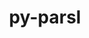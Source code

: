 ---
title: "py-parsl"
layout: cache
categories: [package, develop]
meta: {"versions": ["1.2.0"], "compilers": ["gcc@=11.1.0", "oneapi@=2023.1.0", "oneapi@=2023.2.0"], "oss": ["ubuntu20.04"], "platforms": ["linux"], "targets": ["ppc64le", "x86_64", "x86_64_v3"], "stacks": ["e4s", "e4s-oneapi", "e4s-power", "root"], "num_specs": 43, "num_specs_by_stack": {"root": 43, "e4s-power": 16, "e4s-oneapi": 13, "e4s": 14}}
spec_details: [{"hash": "jhclpq2wmrpk4vbhlsgqaactebyqqyrh", "compiler": "gcc@=11.1.0", "versions": ["1.2.0"], "os": "ubuntu20.04", "platform": "linux", "target": "ppc64le", "variants": ["build_system=python_pip", "~monitoring"], "stacks": ["root", "e4s-power"], "size": "-", "tarball": "https://binaries.spack.io/develop/build_cache/linux-ubuntu20.04-ppc64le/gcc-11.1.0/py-parsl-1.2.0/linux-ubuntu20.04-ppc64le-gcc-11.1.0-py-parsl-1.2.0-jhclpq2wmrpk4vbhlsgqaactebyqqyrh.spack"}, {"hash": "iixivtx3pjsc2idbd4piwsbtb5m737ja", "compiler": "gcc@=11.1.0", "versions": ["1.2.0"], "os": "ubuntu20.04", "platform": "linux", "target": "ppc64le", "variants": ["build_system=python_pip", "~monitoring"], "stacks": ["root", "e4s-power"], "size": "-", "tarball": "https://binaries.spack.io/develop/build_cache/linux-ubuntu20.04-ppc64le/gcc-11.1.0/py-parsl-1.2.0/linux-ubuntu20.04-ppc64le-gcc-11.1.0-py-parsl-1.2.0-iixivtx3pjsc2idbd4piwsbtb5m737ja.spack"}, {"hash": "cwmuqlws2poq36d5tim3j43o5e5dk4d7", "compiler": "gcc@=11.1.0", "versions": ["1.2.0"], "os": "ubuntu20.04", "platform": "linux", "target": "ppc64le", "variants": ["build_system=python_pip", "~monitoring"], "stacks": ["root", "e4s-power"], "size": "-", "tarball": "https://binaries.spack.io/develop/build_cache/linux-ubuntu20.04-ppc64le/gcc-11.1.0/py-parsl-1.2.0/linux-ubuntu20.04-ppc64le-gcc-11.1.0-py-parsl-1.2.0-cwmuqlws2poq36d5tim3j43o5e5dk4d7.spack"}, {"hash": "3vx245plv6u63anjmvroj6mc6smrle7i", "compiler": "gcc@=11.1.0", "versions": ["1.2.0"], "os": "ubuntu20.04", "platform": "linux", "target": "ppc64le", "variants": ["build_system=python_pip", "~monitoring"], "stacks": ["root", "e4s-power"], "size": "-", "tarball": "https://binaries.spack.io/develop/build_cache/linux-ubuntu20.04-ppc64le/gcc-11.1.0/py-parsl-1.2.0/linux-ubuntu20.04-ppc64le-gcc-11.1.0-py-parsl-1.2.0-3vx245plv6u63anjmvroj6mc6smrle7i.spack"}, {"hash": "hbaqz6svjm64t3byenv6yox2ru3nixss", "compiler": "gcc@=11.1.0", "versions": ["1.2.0"], "os": "ubuntu20.04", "platform": "linux", "target": "ppc64le", "variants": ["build_system=python_pip", "~monitoring"], "stacks": ["root", "e4s-power"], "size": "-", "tarball": "https://binaries.spack.io/develop/build_cache/linux-ubuntu20.04-ppc64le/gcc-11.1.0/py-parsl-1.2.0/linux-ubuntu20.04-ppc64le-gcc-11.1.0-py-parsl-1.2.0-hbaqz6svjm64t3byenv6yox2ru3nixss.spack"}, {"hash": "ytz6tem7ia5vhsbakf26plb2wvf34gsx", "compiler": "gcc@=11.1.0", "versions": ["1.2.0"], "os": "ubuntu20.04", "platform": "linux", "target": "ppc64le", "variants": ["build_system=python_pip", "~monitoring"], "stacks": ["root", "e4s-power"], "size": "-", "tarball": "https://binaries.spack.io/develop/build_cache/linux-ubuntu20.04-ppc64le/gcc-11.1.0/py-parsl-1.2.0/linux-ubuntu20.04-ppc64le-gcc-11.1.0-py-parsl-1.2.0-ytz6tem7ia5vhsbakf26plb2wvf34gsx.spack"}, {"hash": "osdzdymydonqpgswz6gu2pylqfo4nug5", "compiler": "gcc@=11.1.0", "versions": ["1.2.0"], "os": "ubuntu20.04", "platform": "linux", "target": "ppc64le", "variants": ["build_system=python_pip", "~monitoring"], "stacks": ["root", "e4s-power"], "size": "-", "tarball": "https://binaries.spack.io/develop/build_cache/linux-ubuntu20.04-ppc64le/gcc-11.1.0/py-parsl-1.2.0/linux-ubuntu20.04-ppc64le-gcc-11.1.0-py-parsl-1.2.0-osdzdymydonqpgswz6gu2pylqfo4nug5.spack"}, {"hash": "7mt3vetxqcyuleqb3mvwo5gdkvu76rgs", "compiler": "gcc@=11.1.0", "versions": ["1.2.0"], "os": "ubuntu20.04", "platform": "linux", "target": "ppc64le", "variants": ["build_system=python_pip", "~monitoring"], "stacks": ["root", "e4s-power"], "size": "-", "tarball": "https://binaries.spack.io/develop/build_cache/linux-ubuntu20.04-ppc64le/gcc-11.1.0/py-parsl-1.2.0/linux-ubuntu20.04-ppc64le-gcc-11.1.0-py-parsl-1.2.0-7mt3vetxqcyuleqb3mvwo5gdkvu76rgs.spack"}, {"hash": "wrnbqf4bkbxli67ammtl6ke662unl72m", "compiler": "gcc@=11.1.0", "versions": ["1.2.0"], "os": "ubuntu20.04", "platform": "linux", "target": "ppc64le", "variants": ["build_system=python_pip", "~monitoring"], "stacks": ["root", "e4s-power"], "size": "-", "tarball": "https://binaries.spack.io/develop/build_cache/linux-ubuntu20.04-ppc64le/gcc-11.1.0/py-parsl-1.2.0/linux-ubuntu20.04-ppc64le-gcc-11.1.0-py-parsl-1.2.0-wrnbqf4bkbxli67ammtl6ke662unl72m.spack"}, {"hash": "xujy5c3b3zgimybvpfxvlp4ftkjy65wv", "compiler": "gcc@=11.1.0", "versions": ["1.2.0"], "os": "ubuntu20.04", "platform": "linux", "target": "ppc64le", "variants": ["build_system=python_pip", "~monitoring"], "stacks": ["root", "e4s-power"], "size": "-", "tarball": "https://binaries.spack.io/develop/build_cache/linux-ubuntu20.04-ppc64le/gcc-11.1.0/py-parsl-1.2.0/linux-ubuntu20.04-ppc64le-gcc-11.1.0-py-parsl-1.2.0-xujy5c3b3zgimybvpfxvlp4ftkjy65wv.spack"}, {"hash": "utxbm6jblqsjze4wwggc3seuvctp2obc", "compiler": "gcc@=11.1.0", "versions": ["1.2.0"], "os": "ubuntu20.04", "platform": "linux", "target": "ppc64le", "variants": ["build_system=python_pip", "~monitoring"], "stacks": ["root", "e4s-power"], "size": "-", "tarball": "https://binaries.spack.io/develop/build_cache/linux-ubuntu20.04-ppc64le/gcc-11.1.0/py-parsl-1.2.0/linux-ubuntu20.04-ppc64le-gcc-11.1.0-py-parsl-1.2.0-utxbm6jblqsjze4wwggc3seuvctp2obc.spack"}, {"hash": "kel5utjqqhyrgb3k7tv4pakregz5a425", "compiler": "gcc@=11.1.0", "versions": ["1.2.0"], "os": "ubuntu20.04", "platform": "linux", "target": "ppc64le", "variants": ["build_system=python_pip", "~monitoring"], "stacks": ["root", "e4s-power"], "size": "-", "tarball": "https://binaries.spack.io/develop/build_cache/linux-ubuntu20.04-ppc64le/gcc-11.1.0/py-parsl-1.2.0/linux-ubuntu20.04-ppc64le-gcc-11.1.0-py-parsl-1.2.0-kel5utjqqhyrgb3k7tv4pakregz5a425.spack"}, {"hash": "z6v7ytp2avzrrwhhzptb5w6er5kbciko", "compiler": "gcc@=11.1.0", "versions": ["1.2.0"], "os": "ubuntu20.04", "platform": "linux", "target": "ppc64le", "variants": ["build_system=python_pip", "~monitoring"], "stacks": ["root", "e4s-power"], "size": "-", "tarball": "https://binaries.spack.io/develop/build_cache/linux-ubuntu20.04-ppc64le/gcc-11.1.0/py-parsl-1.2.0/linux-ubuntu20.04-ppc64le-gcc-11.1.0-py-parsl-1.2.0-z6v7ytp2avzrrwhhzptb5w6er5kbciko.spack"}, {"hash": "gkq7zw2ezaxl4wf44llx4zrld2ravxlv", "compiler": "gcc@=11.1.0", "versions": ["1.2.0"], "os": "ubuntu20.04", "platform": "linux", "target": "ppc64le", "variants": ["build_system=python_pip", "~monitoring"], "stacks": ["root", "e4s-power"], "size": "-", "tarball": "https://binaries.spack.io/develop/build_cache/linux-ubuntu20.04-ppc64le/gcc-11.1.0/py-parsl-1.2.0/linux-ubuntu20.04-ppc64le-gcc-11.1.0-py-parsl-1.2.0-gkq7zw2ezaxl4wf44llx4zrld2ravxlv.spack"}, {"hash": "li6lncnp55gosqjahmqdbhko3lhxwp4e", "compiler": "gcc@=11.1.0", "versions": ["1.2.0"], "os": "ubuntu20.04", "platform": "linux", "target": "ppc64le", "variants": ["build_system=python_pip", "~monitoring"], "stacks": ["root", "e4s-power"], "size": "-", "tarball": "https://binaries.spack.io/develop/build_cache/linux-ubuntu20.04-ppc64le/gcc-11.1.0/py-parsl-1.2.0/linux-ubuntu20.04-ppc64le-gcc-11.1.0-py-parsl-1.2.0-li6lncnp55gosqjahmqdbhko3lhxwp4e.spack"}, {"hash": "fc4p3bjtseor4djs4qn3ly3xz5qvjnhb", "compiler": "gcc@=11.1.0", "versions": ["1.2.0"], "os": "ubuntu20.04", "platform": "linux", "target": "ppc64le", "variants": ["build_system=python_pip", "~monitoring"], "stacks": ["root", "e4s-power"], "size": "-", "tarball": "https://binaries.spack.io/develop/build_cache/linux-ubuntu20.04-ppc64le/gcc-11.1.0/py-parsl-1.2.0/linux-ubuntu20.04-ppc64le-gcc-11.1.0-py-parsl-1.2.0-fc4p3bjtseor4djs4qn3ly3xz5qvjnhb.spack"}, {"hash": "rbdpqblm4zyegz5dksdj7c3pq4uqkbsm", "compiler": "oneapi@=2023.1.0", "versions": ["1.2.0"], "os": "ubuntu20.04", "platform": "linux", "target": "x86_64", "variants": ["build_system=python_pip", "~monitoring"], "stacks": ["e4s-oneapi", "root"], "size": "-", "tarball": "https://binaries.spack.io/develop/build_cache/linux-ubuntu20.04-x86_64/oneapi-2023.1.0/py-parsl-1.2.0/linux-ubuntu20.04-x86_64-oneapi-2023.1.0-py-parsl-1.2.0-rbdpqblm4zyegz5dksdj7c3pq4uqkbsm.spack"}, {"hash": "37f4w7twdtmhw2n3fk4ewrhx34ftc2sk", "compiler": "oneapi@=2023.1.0", "versions": ["1.2.0"], "os": "ubuntu20.04", "platform": "linux", "target": "x86_64", "variants": ["build_system=python_pip", "~monitoring"], "stacks": ["e4s-oneapi", "root"], "size": "-", "tarball": "https://binaries.spack.io/develop/build_cache/linux-ubuntu20.04-x86_64/oneapi-2023.1.0/py-parsl-1.2.0/linux-ubuntu20.04-x86_64-oneapi-2023.1.0-py-parsl-1.2.0-37f4w7twdtmhw2n3fk4ewrhx34ftc2sk.spack"}, {"hash": "7nmu5atwcngsbotcuhw52dh4qrprtfbm", "compiler": "oneapi@=2023.1.0", "versions": ["1.2.0"], "os": "ubuntu20.04", "platform": "linux", "target": "x86_64", "variants": ["build_system=python_pip", "~monitoring"], "stacks": ["e4s-oneapi", "root"], "size": "-", "tarball": "https://binaries.spack.io/develop/build_cache/linux-ubuntu20.04-x86_64/oneapi-2023.1.0/py-parsl-1.2.0/linux-ubuntu20.04-x86_64-oneapi-2023.1.0-py-parsl-1.2.0-7nmu5atwcngsbotcuhw52dh4qrprtfbm.spack"}, {"hash": "2s6fd2doi5ryk257sopk3l7az5qr6t3k", "compiler": "oneapi@=2023.1.0", "versions": ["1.2.0"], "os": "ubuntu20.04", "platform": "linux", "target": "x86_64", "variants": ["build_system=python_pip", "~monitoring"], "stacks": ["e4s-oneapi", "root"], "size": "-", "tarball": "https://binaries.spack.io/develop/build_cache/linux-ubuntu20.04-x86_64/oneapi-2023.1.0/py-parsl-1.2.0/linux-ubuntu20.04-x86_64-oneapi-2023.1.0-py-parsl-1.2.0-2s6fd2doi5ryk257sopk3l7az5qr6t3k.spack"}, {"hash": "dwgv265vis2teirozq2pkc7j27y5qx4u", "compiler": "oneapi@=2023.1.0", "versions": ["1.2.0"], "os": "ubuntu20.04", "platform": "linux", "target": "x86_64", "variants": ["build_system=python_pip", "~monitoring"], "stacks": ["e4s-oneapi", "root"], "size": "-", "tarball": "https://binaries.spack.io/develop/build_cache/linux-ubuntu20.04-x86_64/oneapi-2023.1.0/py-parsl-1.2.0/linux-ubuntu20.04-x86_64-oneapi-2023.1.0-py-parsl-1.2.0-dwgv265vis2teirozq2pkc7j27y5qx4u.spack"}, {"hash": "lbpx5hudro3wk72cheelsym7p3fdb6jp", "compiler": "oneapi@=2023.1.0", "versions": ["1.2.0"], "os": "ubuntu20.04", "platform": "linux", "target": "x86_64", "variants": ["build_system=python_pip", "~monitoring"], "stacks": ["e4s-oneapi", "root"], "size": "-", "tarball": "https://binaries.spack.io/develop/build_cache/linux-ubuntu20.04-x86_64/oneapi-2023.1.0/py-parsl-1.2.0/linux-ubuntu20.04-x86_64-oneapi-2023.1.0-py-parsl-1.2.0-lbpx5hudro3wk72cheelsym7p3fdb6jp.spack"}, {"hash": "bknsdfqaxgzs2coavzunwvsume5dhk4a", "compiler": "oneapi@=2023.2.0", "versions": ["1.2.0"], "os": "ubuntu20.04", "platform": "linux", "target": "x86_64", "variants": ["build_system=python_pip", "~monitoring"], "stacks": ["e4s-oneapi", "root"], "size": "-", "tarball": "https://binaries.spack.io/develop/build_cache/linux-ubuntu20.04-x86_64/oneapi-2023.2.0/py-parsl-1.2.0/linux-ubuntu20.04-x86_64-oneapi-2023.2.0-py-parsl-1.2.0-bknsdfqaxgzs2coavzunwvsume5dhk4a.spack"}, {"hash": "hl6k5tg5r6qb2xzcyedlhmsxpjkwveoy", "compiler": "oneapi@=2023.2.0", "versions": ["1.2.0"], "os": "ubuntu20.04", "platform": "linux", "target": "x86_64", "variants": ["build_system=python_pip", "~monitoring"], "stacks": ["e4s-oneapi", "root"], "size": "-", "tarball": "https://binaries.spack.io/develop/build_cache/linux-ubuntu20.04-x86_64/oneapi-2023.2.0/py-parsl-1.2.0/linux-ubuntu20.04-x86_64-oneapi-2023.2.0-py-parsl-1.2.0-hl6k5tg5r6qb2xzcyedlhmsxpjkwveoy.spack"}, {"hash": "rhkazkwdosizkwwelenz3ewspqwgw77l", "compiler": "oneapi@=2023.2.0", "versions": ["1.2.0"], "os": "ubuntu20.04", "platform": "linux", "target": "x86_64", "variants": ["build_system=python_pip", "~monitoring"], "stacks": ["e4s-oneapi", "root"], "size": "-", "tarball": "https://binaries.spack.io/develop/build_cache/linux-ubuntu20.04-x86_64/oneapi-2023.2.0/py-parsl-1.2.0/linux-ubuntu20.04-x86_64-oneapi-2023.2.0-py-parsl-1.2.0-rhkazkwdosizkwwelenz3ewspqwgw77l.spack"}, {"hash": "hjpospxsccgkylqh7jod65sgurndb6db", "compiler": "oneapi@=2023.2.0", "versions": ["1.2.0"], "os": "ubuntu20.04", "platform": "linux", "target": "x86_64", "variants": ["build_system=python_pip", "~monitoring"], "stacks": ["e4s-oneapi", "root"], "size": "-", "tarball": "https://binaries.spack.io/develop/build_cache/linux-ubuntu20.04-x86_64/oneapi-2023.2.0/py-parsl-1.2.0/linux-ubuntu20.04-x86_64-oneapi-2023.2.0-py-parsl-1.2.0-hjpospxsccgkylqh7jod65sgurndb6db.spack"}, {"hash": "n244bjiqdjc5dyc47awnacqrubo5q5k3", "compiler": "oneapi@=2023.2.0", "versions": ["1.2.0"], "os": "ubuntu20.04", "platform": "linux", "target": "x86_64", "variants": ["build_system=python_pip", "~monitoring"], "stacks": ["e4s-oneapi", "root"], "size": "-", "tarball": "https://binaries.spack.io/develop/build_cache/linux-ubuntu20.04-x86_64/oneapi-2023.2.0/py-parsl-1.2.0/linux-ubuntu20.04-x86_64-oneapi-2023.2.0-py-parsl-1.2.0-n244bjiqdjc5dyc47awnacqrubo5q5k3.spack"}, {"hash": "sl6hxzksfbtugzyjcqh7mjlhz62k3e7j", "compiler": "oneapi@=2023.2.0", "versions": ["1.2.0"], "os": "ubuntu20.04", "platform": "linux", "target": "x86_64", "variants": ["build_system=python_pip", "~monitoring"], "stacks": ["e4s-oneapi", "root"], "size": "-", "tarball": "https://binaries.spack.io/develop/build_cache/linux-ubuntu20.04-x86_64/oneapi-2023.2.0/py-parsl-1.2.0/linux-ubuntu20.04-x86_64-oneapi-2023.2.0-py-parsl-1.2.0-sl6hxzksfbtugzyjcqh7mjlhz62k3e7j.spack"}, {"hash": "as36hbedezcnvkyp2sbitytywpetjbwr", "compiler": "oneapi@=2023.2.0", "versions": ["1.2.0"], "os": "ubuntu20.04", "platform": "linux", "target": "x86_64", "variants": ["build_system=python_pip", "~monitoring"], "stacks": ["e4s-oneapi", "root"], "size": "-", "tarball": "https://binaries.spack.io/develop/build_cache/linux-ubuntu20.04-x86_64/oneapi-2023.2.0/py-parsl-1.2.0/linux-ubuntu20.04-x86_64-oneapi-2023.2.0-py-parsl-1.2.0-as36hbedezcnvkyp2sbitytywpetjbwr.spack"}, {"hash": "inhltk6fyb6bejaijgdae3j45ydymo46", "compiler": "gcc@=11.1.0", "versions": ["1.2.0"], "os": "ubuntu20.04", "platform": "linux", "target": "x86_64_v3", "variants": ["build_system=python_pip", "~monitoring"], "stacks": ["root", "e4s"], "size": "-", "tarball": "https://binaries.spack.io/develop/build_cache/linux-ubuntu20.04-x86_64_v3/gcc-11.1.0/py-parsl-1.2.0/linux-ubuntu20.04-x86_64_v3-gcc-11.1.0-py-parsl-1.2.0-inhltk6fyb6bejaijgdae3j45ydymo46.spack"}, {"hash": "hn5uujcayrexapykkc4khjiqttdm4k24", "compiler": "gcc@=11.1.0", "versions": ["1.2.0"], "os": "ubuntu20.04", "platform": "linux", "target": "x86_64_v3", "variants": ["build_system=python_pip", "~monitoring"], "stacks": ["root", "e4s"], "size": "-", "tarball": "https://binaries.spack.io/develop/build_cache/linux-ubuntu20.04-x86_64_v3/gcc-11.1.0/py-parsl-1.2.0/linux-ubuntu20.04-x86_64_v3-gcc-11.1.0-py-parsl-1.2.0-hn5uujcayrexapykkc4khjiqttdm4k24.spack"}, {"hash": "47mnvxp7vjmjwvnouyx5bwpzslzbfzag", "compiler": "gcc@=11.1.0", "versions": ["1.2.0"], "os": "ubuntu20.04", "platform": "linux", "target": "x86_64_v3", "variants": ["build_system=python_pip", "~monitoring"], "stacks": ["root", "e4s"], "size": "-", "tarball": "https://binaries.spack.io/develop/build_cache/linux-ubuntu20.04-x86_64_v3/gcc-11.1.0/py-parsl-1.2.0/linux-ubuntu20.04-x86_64_v3-gcc-11.1.0-py-parsl-1.2.0-47mnvxp7vjmjwvnouyx5bwpzslzbfzag.spack"}, {"hash": "g3mgfxdrpez7ttbc3uxjpu54xv3bnw72", "compiler": "gcc@=11.1.0", "versions": ["1.2.0"], "os": "ubuntu20.04", "platform": "linux", "target": "x86_64_v3", "variants": ["build_system=python_pip", "~monitoring"], "stacks": ["root", "e4s"], "size": "-", "tarball": "https://binaries.spack.io/develop/build_cache/linux-ubuntu20.04-x86_64_v3/gcc-11.1.0/py-parsl-1.2.0/linux-ubuntu20.04-x86_64_v3-gcc-11.1.0-py-parsl-1.2.0-g3mgfxdrpez7ttbc3uxjpu54xv3bnw72.spack"}, {"hash": "fsh44yu46lo5x45amqe3mvlvdhfuqe5b", "compiler": "gcc@=11.1.0", "versions": ["1.2.0"], "os": "ubuntu20.04", "platform": "linux", "target": "x86_64_v3", "variants": ["build_system=python_pip", "~monitoring"], "stacks": ["root", "e4s"], "size": "-", "tarball": "https://binaries.spack.io/develop/build_cache/linux-ubuntu20.04-x86_64_v3/gcc-11.1.0/py-parsl-1.2.0/linux-ubuntu20.04-x86_64_v3-gcc-11.1.0-py-parsl-1.2.0-fsh44yu46lo5x45amqe3mvlvdhfuqe5b.spack"}, {"hash": "xcnj7oi7kge3chbqyc7lfhlpbhwr7ii6", "compiler": "gcc@=11.1.0", "versions": ["1.2.0"], "os": "ubuntu20.04", "platform": "linux", "target": "x86_64_v3", "variants": ["build_system=python_pip", "~monitoring"], "stacks": ["root", "e4s"], "size": "-", "tarball": "https://binaries.spack.io/develop/build_cache/linux-ubuntu20.04-x86_64_v3/gcc-11.1.0/py-parsl-1.2.0/linux-ubuntu20.04-x86_64_v3-gcc-11.1.0-py-parsl-1.2.0-xcnj7oi7kge3chbqyc7lfhlpbhwr7ii6.spack"}, {"hash": "aecspxyqjwy4wwncdo66vil6bdxik45p", "compiler": "gcc@=11.1.0", "versions": ["1.2.0"], "os": "ubuntu20.04", "platform": "linux", "target": "x86_64_v3", "variants": ["build_system=python_pip", "~monitoring"], "stacks": ["root", "e4s"], "size": "-", "tarball": "https://binaries.spack.io/develop/build_cache/linux-ubuntu20.04-x86_64_v3/gcc-11.1.0/py-parsl-1.2.0/linux-ubuntu20.04-x86_64_v3-gcc-11.1.0-py-parsl-1.2.0-aecspxyqjwy4wwncdo66vil6bdxik45p.spack"}, {"hash": "kyz5yrrcshf6r3pidvaplisjet43rs5c", "compiler": "gcc@=11.1.0", "versions": ["1.2.0"], "os": "ubuntu20.04", "platform": "linux", "target": "x86_64_v3", "variants": ["build_system=python_pip", "~monitoring"], "stacks": ["root", "e4s"], "size": "-", "tarball": "https://binaries.spack.io/develop/build_cache/linux-ubuntu20.04-x86_64_v3/gcc-11.1.0/py-parsl-1.2.0/linux-ubuntu20.04-x86_64_v3-gcc-11.1.0-py-parsl-1.2.0-kyz5yrrcshf6r3pidvaplisjet43rs5c.spack"}, {"hash": "e4fkjfs24k6a2vd3bo3uztv5i7czmtal", "compiler": "gcc@=11.1.0", "versions": ["1.2.0"], "os": "ubuntu20.04", "platform": "linux", "target": "x86_64_v3", "variants": ["build_system=python_pip", "~monitoring"], "stacks": ["root", "e4s"], "size": "-", "tarball": "https://binaries.spack.io/develop/build_cache/linux-ubuntu20.04-x86_64_v3/gcc-11.1.0/py-parsl-1.2.0/linux-ubuntu20.04-x86_64_v3-gcc-11.1.0-py-parsl-1.2.0-e4fkjfs24k6a2vd3bo3uztv5i7czmtal.spack"}, {"hash": "geh2fw3gbcfsfdhuogbxsfc3pqqlj7zh", "compiler": "gcc@=11.1.0", "versions": ["1.2.0"], "os": "ubuntu20.04", "platform": "linux", "target": "x86_64_v3", "variants": ["build_system=python_pip", "~monitoring"], "stacks": ["root", "e4s"], "size": "-", "tarball": "https://binaries.spack.io/develop/build_cache/linux-ubuntu20.04-x86_64_v3/gcc-11.1.0/py-parsl-1.2.0/linux-ubuntu20.04-x86_64_v3-gcc-11.1.0-py-parsl-1.2.0-geh2fw3gbcfsfdhuogbxsfc3pqqlj7zh.spack"}, {"hash": "su74lyr2jahmuwjxs73xlmmikk774ymv", "compiler": "gcc@=11.1.0", "versions": ["1.2.0"], "os": "ubuntu20.04", "platform": "linux", "target": "x86_64_v3", "variants": ["build_system=python_pip", "~monitoring"], "stacks": ["root", "e4s"], "size": "-", "tarball": "https://binaries.spack.io/develop/build_cache/linux-ubuntu20.04-x86_64_v3/gcc-11.1.0/py-parsl-1.2.0/linux-ubuntu20.04-x86_64_v3-gcc-11.1.0-py-parsl-1.2.0-su74lyr2jahmuwjxs73xlmmikk774ymv.spack"}, {"hash": "wspisx565pvc6qaq5hod4uzhik2ejz4l", "compiler": "gcc@=11.1.0", "versions": ["1.2.0"], "os": "ubuntu20.04", "platform": "linux", "target": "x86_64_v3", "variants": ["build_system=python_pip", "~monitoring"], "stacks": ["root", "e4s"], "size": "-", "tarball": "https://binaries.spack.io/develop/build_cache/linux-ubuntu20.04-x86_64_v3/gcc-11.1.0/py-parsl-1.2.0/linux-ubuntu20.04-x86_64_v3-gcc-11.1.0-py-parsl-1.2.0-wspisx565pvc6qaq5hod4uzhik2ejz4l.spack"}, {"hash": "emeamkb7buyvrlc2mmxj3n63hxyvclqr", "compiler": "gcc@=11.1.0", "versions": ["1.2.0"], "os": "ubuntu20.04", "platform": "linux", "target": "x86_64_v3", "variants": ["build_system=python_pip", "~monitoring"], "stacks": ["root", "e4s"], "size": "-", "tarball": "https://binaries.spack.io/develop/build_cache/linux-ubuntu20.04-x86_64_v3/gcc-11.1.0/py-parsl-1.2.0/linux-ubuntu20.04-x86_64_v3-gcc-11.1.0-py-parsl-1.2.0-emeamkb7buyvrlc2mmxj3n63hxyvclqr.spack"}, {"hash": "slfezkhfbfswbigdk2lzvo2fypwslt2m", "compiler": "gcc@=11.1.0", "versions": ["1.2.0"], "os": "ubuntu20.04", "platform": "linux", "target": "x86_64_v3", "variants": ["build_system=python_pip", "~monitoring"], "stacks": ["root", "e4s"], "size": "-", "tarball": "https://binaries.spack.io/develop/build_cache/linux-ubuntu20.04-x86_64_v3/gcc-11.1.0/py-parsl-1.2.0/linux-ubuntu20.04-x86_64_v3-gcc-11.1.0-py-parsl-1.2.0-slfezkhfbfswbigdk2lzvo2fypwslt2m.spack"}]
---
